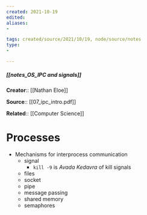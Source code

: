 ```yaml
---
created: 2021-10-19
edited: 
aliases:
- 

tags: created/source/2021/10/19, node/source/notes
type:
- 

---
```


##### [[notes_OS_IPC and signals]]

**Creator**:: [[Nathan Eloe]]

**Source**:: [[07_ipc_intro.pdf]]

**Related**:: [[Computer Science]]

# Processes
- Mechanisms for interprocess communication
	- signal
		- `kill -9` is *Avada Kedavra* of kill signals	
	- files
	- socket
	- pipe
	- message passing
	- shared memory
	- semaphores
